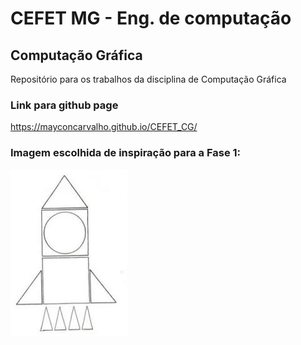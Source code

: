 # CEFET MG - Eng. de computação
## Computação Gráfica
Repositório para os trabalhos da disciplina de Computação Gráfica

### Link para github page
https://mayconcarvalho.github.io/CEFET_CG/

### Imagem escolhida de inspiração para a Fase 1:

![Imagem pre-1](pre-1.jpg)
